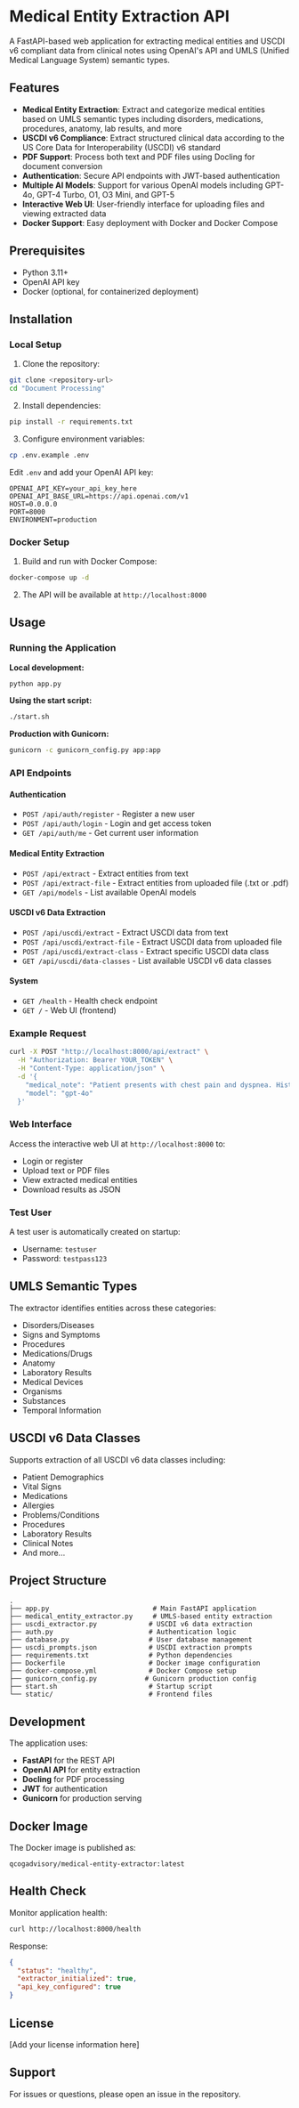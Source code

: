 # Medical Entity Extraction API

A FastAPI-based web application for extracting medical entities and USCDI v6 compliant data from clinical notes using OpenAI's API and UMLS (Unified Medical Language System) semantic types.

## Features

- **Medical Entity Extraction**: Extract and categorize medical entities based on UMLS semantic types including disorders, medications, procedures, anatomy, lab results, and more
- **USCDI v6 Compliance**: Extract structured clinical data according to the US Core Data for Interoperability (USCDI) v6 standard
- **PDF Support**: Process both text and PDF files using Docling for document conversion
- **Authentication**: Secure API endpoints with JWT-based authentication
- **Multiple AI Models**: Support for various OpenAI models including GPT-4o, GPT-4 Turbo, O1, O3 Mini, and GPT-5
- **Interactive Web UI**: User-friendly interface for uploading files and viewing extracted data
- **Docker Support**: Easy deployment with Docker and Docker Compose

## Prerequisites

- Python 3.11+
- OpenAI API key
- Docker (optional, for containerized deployment)

## Installation

### Local Setup

1. Clone the repository:
```bash
git clone <repository-url>
cd "Document Processing"
```

2. Install dependencies:
```bash
pip install -r requirements.txt
```

3. Configure environment variables:
```bash
cp .env.example .env
```

Edit `.env` and add your OpenAI API key:
```
OPENAI_API_KEY=your_api_key_here
OPENAI_API_BASE_URL=https://api.openai.com/v1
HOST=0.0.0.0
PORT=8000
ENVIRONMENT=production
```

### Docker Setup

1. Build and run with Docker Compose:
```bash
docker-compose up -d
```

2. The API will be available at `http://localhost:8000`

## Usage

### Running the Application

**Local development:**
```bash
python app.py
```

**Using the start script:**
```bash
./start.sh
```

**Production with Gunicorn:**
```bash
gunicorn -c gunicorn_config.py app:app
```

### API Endpoints

#### Authentication
- `POST /api/auth/register` - Register a new user
- `POST /api/auth/login` - Login and get access token
- `GET /api/auth/me` - Get current user information

#### Medical Entity Extraction
- `POST /api/extract` - Extract entities from text
- `POST /api/extract-file` - Extract entities from uploaded file (.txt or .pdf)
- `GET /api/models` - List available OpenAI models

#### USCDI v6 Data Extraction
- `POST /api/uscdi/extract` - Extract USCDI data from text
- `POST /api/uscdi/extract-file` - Extract USCDI data from uploaded file
- `POST /api/uscdi/extract-class` - Extract specific USCDI data class
- `GET /api/uscdi/data-classes` - List available USCDI v6 data classes

#### System
- `GET /health` - Health check endpoint
- `GET /` - Web UI (frontend)

### Example Request

```bash
curl -X POST "http://localhost:8000/api/extract" \
  -H "Authorization: Bearer YOUR_TOKEN" \
  -H "Content-Type: application/json" \
  -d '{
    "medical_note": "Patient presents with chest pain and dyspnea. History of hypertension. Taking lisinopril 20mg daily.",
    "model": "gpt-4o"
  }'
```

### Web Interface

Access the interactive web UI at `http://localhost:8000` to:
- Login or register
- Upload text or PDF files
- View extracted medical entities
- Download results as JSON

### Test User

A test user is automatically created on startup:
- Username: `testuser`
- Password: `testpass123`

## UMLS Semantic Types

The extractor identifies entities across these categories:
- Disorders/Diseases
- Signs and Symptoms
- Procedures
- Medications/Drugs
- Anatomy
- Laboratory Results
- Medical Devices
- Organisms
- Substances
- Temporal Information

## USCDI v6 Data Classes

Supports extraction of all USCDI v6 data classes including:
- Patient Demographics
- Vital Signs
- Medications
- Allergies
- Problems/Conditions
- Procedures
- Laboratory Results
- Clinical Notes
- And more...

## Project Structure

```
.
├── app.py                          # Main FastAPI application
├── medical_entity_extractor.py     # UMLS-based entity extraction
├── uscdi_extractor.py             # USCDI v6 data extraction
├── auth.py                        # Authentication logic
├── database.py                    # User database management
├── uscdi_prompts.json             # USCDI extraction prompts
├── requirements.txt               # Python dependencies
├── Dockerfile                     # Docker image configuration
├── docker-compose.yml             # Docker Compose setup
├── gunicorn_config.py            # Gunicorn production config
├── start.sh                       # Startup script
└── static/                        # Frontend files
```

## Development

The application uses:
- **FastAPI** for the REST API
- **OpenAI API** for entity extraction
- **Docling** for PDF processing
- **JWT** for authentication
- **Gunicorn** for production serving

## Docker Image

The Docker image is published as:
```
qcogadvisory/medical-entity-extractor:latest
```

## Health Check

Monitor application health:
```bash
curl http://localhost:8000/health
```

Response:
```json
{
  "status": "healthy",
  "extractor_initialized": true,
  "api_key_configured": true
}
```

## License

[Add your license information here]

## Support

For issues or questions, please open an issue in the repository.